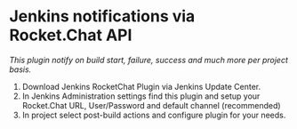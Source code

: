 # Jenkins notifications via Rocket.Chat API

_This plugin notify on build start, failure, success and much more per project basis._

1. Download Jenkins RocketChat Plugin via Jenkins Update Center.
2. In Jenkins Administration settings find this plugin and setup your Rocket.Chat URL, User/Password and default channel (recommended)
3. In project select post-build actions and configure plugin for your needs.
